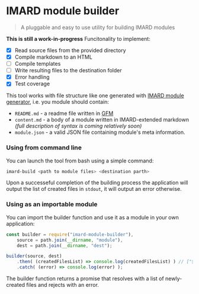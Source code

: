 # IMARD module builder
> A pluggable and easy to use utility for building IMARD modules

**This is still a work-in-progress**
Funcitonality to implement:
- [x] Read source files from the provided directory
- [x] Compile markdown to an HTML
- [ ] Compile templates
- [ ] Write resulting files to the destination folder
- [x] Error handling
- [x] Test coverage

This tool works with file structure like one generated with [IMARD module generator](https://github.com/JumpTheShark/generator-imard-module), i.e. you module should contain:

- `README.md` - a readme file written in [GFM](https://guides.github.com/features/mastering-markdown/#GitHub-flavored-markdown)
- `content.md` - a body of a module written in IMARD-extended markdown *(full description of syntax is coming relatively soon)*
- `module.json` - a valid JSON file containing module's meta information.

### Using from command line
You can launch the tool from bash using a simple command:
```bash
imard-build <path to module files> <destination parth>
```

Upon a successeful completion of the building process the application will output the list of created files in `stdout`, it will output an error otherwise.

### Using as an importable module
You can import the builder function and use it as a module in your own application:
```javascript
const builder = require("imard-module-builder"),
    source = path.join(__dirname, "module"),
    dest = path.join(__dirname, "dest");

builder(source, dest)
    .then( (createdFilesList) => console.log(createdFilesList) ) // ["${dest}/index.html", "${dest}/module/module-readme.html", "${dest}/module/module-${id}.html"]
    .catch( (error) => console.log(error) );
```

The builder function returns a promise that resolves with a list of newly-created files and rejects with an error.
